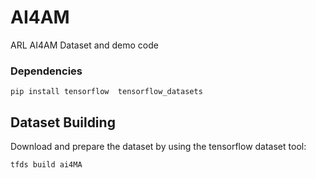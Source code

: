 # AI4AM
ARL AI4AM Dataset and demo code

### Dependencies
`pip install tensorflow  tensorflow_datasets`

## Dataset Building
Download and prepare the dataset by using the tensorflow dataset tool:

`tfds build ai4MA`
